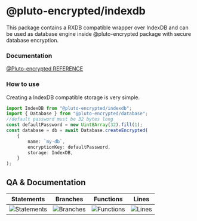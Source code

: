 # @pluto-encrypted/indexdb
This package contains a RXDB compatible wrapper over IndexDB and can be used as database engine inside @pluto-encrypted package with secure database encryption.

### Documentation
[@Pluto-encrypted REFERENCE](https://github.com/elribonazo/pluto-encrypted/blob/master/docs/README.md)

### How to use

Creating a IndexDB compatible storage is very simple.

```typescript
import IndexDB from "@pluto-encrypted/indexdb";
import { Database } from "@pluto-encrypted/database";
//default password must be 32 bytes long
const defaultPassword = new Uint8Array(32).fill(1);
const database = db = await Database.createEncrypted(
    {
        name: `my-db`,
        encryptionKey: defaultPassword,
        storage: IndexDB,
    }
);
```

## QA & Documentation
| Statements                  | Branches                | Functions                 | Lines             |
| --------------------------- | ----------------------- | ------------------------- | ----------------- |
| ![Statements](https://img.shields.io/badge/statements-76%25-red.svg?style=flat) | ![Branches](https://img.shields.io/badge/branches-63.9%25-red.svg?style=flat) | ![Functions](https://img.shields.io/badge/functions-76.47%25-red.svg?style=flat) | ![Lines](https://img.shields.io/badge/lines-76.65%25-red.svg?style=flat) |
